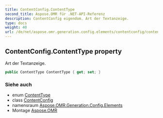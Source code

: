 ```yaml
---
title: ContentConfig.ContentType
second_title: Aspose.OMR für .NET-API-Referenz
description: ContentConfig eigendom. Art der Textanzeige.
type: docs
weight: 40
url: /de/net/aspose.omr.generation.config.elements/contentconfig/contenttype/
---
```

## ContentConfig.ContentType property

Art der Textanzeige.

```csharp
public ContentType ContentType { get; set; }
```

### Siehe auch

* enum [ContentType](../../../aspose.omr.generation.config.enums/contenttype/)
* class [ContentConfig](../)
* namensraum [Aspose.OMR.Generation.Config.Elements](../../contentconfig/)
* Montage [Aspose.OMR](../../../)


